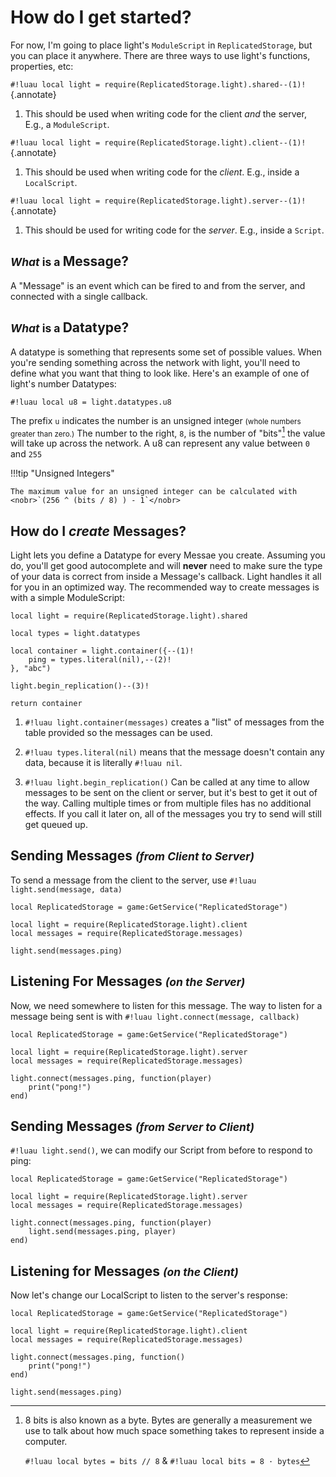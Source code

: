 # How do I get started?

For now, I'm going to place light's `ModuleScript` in `ReplicatedStorage`, but you can place it anywhere.
There are three ways to use light's functions, properties, etc:

`#!luau local light = require(ReplicatedStorage.light).shared--(1)!`
{.annotate}

1. This should be used when writing code for the client <em>and</em> the server, E.g., a `ModuleScript`.

`#!luau local light = require(ReplicatedStorage.light).client--(1)!`
{.annotate}

1. This should be used when writing code for the <em>client</em>. E.g., inside a `LocalScript`.

`#!luau local light = require(ReplicatedStorage.light).server--(1)!`
{.annotate}

1. This should be used for writing code for the <em>server</em>. E.g., inside a `Script`.

## <small><em>What</em> is a </small><b>Message</b>?

A "Message" is an event which can be fired to and from the server, and connected with a single callback.

## <small><em>What</em> is a </small><b>Datatype</b>?

A datatype is something that represents some set of possible values. When you're sending something across the network
with light, you'll need to define what you want that thing to look like. Here's an example of one of light's number
Datatypes:

`#!luau local u8 = light.datatypes.u8`

The prefix `u` indicates the number is an unsigned integer <small>(whole numbers greater than zero.)</small> The number to the right,
`8`, is the number of "bits"[^1] the value will take up across the network. A u8 can represent any value
<nobr>between `0` and `255`</nobr>

[^1]:

    8 bits is also known as a byte. Bytes are generally a measurement we use to talk about how much space something
    takes to represent inside a computer.

    <nobr>`#!luau local bytes = bits // 8`</nobr> & <nobr>`#!luau local bits = 8 · bytes`</nobr>

!!!tip "Unsigned Integers"

    The maximum value for an unsigned integer can be calculated with <nobr>`(256 ^ (bits / 8) ) - 1`</nobr>

## How do I <em>create</em> Messages?

Light lets you define a Datatype for every Messae you create. Assuming you do, you'll get good autocomplete and will
<b>never</b> need to make sure the type of your data is correct from inside a Message's callback. Light handles it all
for you in an optimized way. The recommended way to create messages is with a simple ModuleScript:

```luau title="ReplicatedStorage.abc_messages <small>(ModuleScript)</small>"
local light = require(ReplicatedStorage.light).shared

local types = light.datatypes

local container = light.container({--(1)!
    ping = types.literal(nil),--(2)!
}, "abc")

light.begin_replication()--(3)!

return container
```

1. `#!luau light.container(messages)` creates a "list" of messages from the table provided so the messages can be used.

2. `#!luau types.literal(nil)` means that the message doesn't contain any data, because it is literally `#!luau nil`.

3. `#!luau light.begin_replication()` Can be called at any time to allow messages to be sent on the client or server,
but it's best to get it out of the way. Calling multiple times or from multiple files has no additional effects. If you
call it later on, all of the messages you try to send will still get queued up.

## Sending Messages <nobr><em><small>(from <b>Client</b> to <b>Server</b>)</small></em></nobr>

To send a message from the client to the server, use
`#!luau light.send(message, data)`

```luau title="StarterPlayerScripts.client (LocalScript)"
local ReplicatedStorage = game:GetService("ReplicatedStorage")

local light = require(ReplicatedStorage.light).client
local messages = require(ReplicatedStorage.messages)

light.send(messages.ping)
```

## Listening For Messages <nobr><em><small>(on the <b>Server</b>)</small></em></nobr>

Now, we need somewhere to listen for this message. The way to listen for a message being sent is with
`#!luau light.connect(message, callback)`

```luau title="ServerScriptService.server (Script)"
local ReplicatedStorage = game:GetService("ReplicatedStorage")

local light = require(ReplicatedStorage.light).server
local messages = require(ReplicatedStorage.messages)

light.connect(messages.ping, function(player)
    print("pong!")
end)
```

## Sending Messages <nobr><em><small>(from <b>Server</b> to <b>Client</b>)</small></em></nobr>

`#!luau light.send()`, we can modify our Script from before to respond
to ping:

```luau title="ServerScriptService.server (Script)"
local ReplicatedStorage = game:GetService("ReplicatedStorage")

local light = require(ReplicatedStorage.light).server
local messages = require(ReplicatedStorage.messages)

light.connect(messages.ping, function(player)
    light.send(messages.ping, player)
end)
```

## Listening for Messages <nobr><em><small>(on the <b>Client</b>)</small></em></nobr>

Now let's change our LocalScript to listen to the server's response:

```luau title="StarterPlayerScripts.client (LocalScript)"
local ReplicatedStorage = game:GetService("ReplicatedStorage")

local light = require(ReplicatedStorage.light).client
local messages = require(ReplicatedStorage.messages)

light.connect(messages.ping, function()
    print("pong!")
end)

light.send(messages.ping)
```
